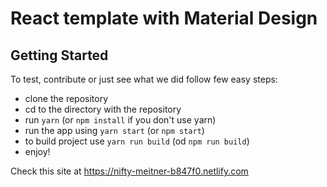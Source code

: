 # React template with Material Design


## Getting Started
To test, contribute or just see what we did follow few easy steps:
- clone the repository
- cd to the directory with the repository
- run `yarn` (or `npm install` if you don't use yarn)
- run the app using `yarn start` (or `npm start`)
- to build project use `yarn run build` (od `npm run build`)
- enjoy!

Check this site at https://nifty-meitner-b847f0.netlify.com
